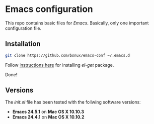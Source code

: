 # Emacs configuration

This repo contains basic files for *Emacs*. Basically, only one important configuration file.

## Installation

```sh
git clone https://github.com/bsnux/emacs-conf ~/.emacs.d
```

Follow [instructions here](https://github.com/dimitri/el-get) for installing *el-get* package.

Done!

## Versions

The *init.el* file has been tested with the follwing software versions:

* **Emacs 24.5.1** on **Mac OS X 10.10.3**
* **Emacs 24.4.1** on **Mac OS X 10.10.2**
